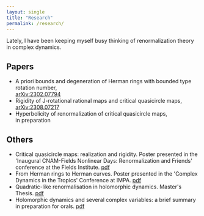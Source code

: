 ```yaml
---
layout: single
title: "Research"
permalink: /research/
---
```


Lately, I have been keeping myself busy thinking of renormalization theory in complex dynamics.

## Papers
  * A priori bounds and degeneration of Herman rings with bounded type rotation number,   
  [arXiv:2302.07794](https://arxiv.org/abs/2302.07794)    
  * Rigidity of J-rotational rational maps and critical quasicircle maps,   
  [arXiv:2308.07217](https://arxiv.org/abs/2308.07217)    
  * Hyperbolicity of renormalization of critical quasicircle maps,   
  in preparation   

## Others
  * Critical quasicircle maps: realization and rigidity. Poster presented in the 'Inaugural CNAM-Fields Nonlinear Days: Renormalization and Friends' conference at the Fields Institute. [pdf](/files/poster-Critical_quasicircle_maps.pdf)   
  * From Herman rings to Herman curves. Poster presented in the 'Complex Dynamics in the Tropics' Conference at IMPA. [pdf](https://impa.br/wp-content/uploads/2022/11/Poster-Willie-Rush-Lim-nova-versao-poster-rio-2160-3840.pdf)    
  * Quadratic-like renormalisation in holomorphic dynamics. Master's Thesis. [pdf](/files/masters-thesis.pdf)    
  * Holomorphic dynamics and several complex variables: a brief summary in preparation for orals. [pdf](/files/orals-summary.pdf)    
